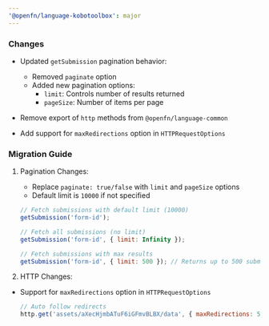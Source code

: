 ```yaml
---
'@openfn/language-kobotoolbox': major
---
```


### Changes

- Updated `getSubmission` pagination behavior:

  - Removed `paginate` option
  - Added new pagination options:
    - `limit`: Controls number of results returned
    - `pageSize`: Number of items per page

- Remove export of `http` methods from `@openfn/language-common`
- Add support for `maxRedirections` option in `HTTPRequestOptions`

### Migration Guide

1. Pagination Changes:

   - Replace `paginate: true/false` with `limit` and `pageSize` options
   - Default limit is `10000` if not specified

   ```js
   // Fetch submissions with default limit (10000)
   getSubmission('form-id');

   // Fetch all submissions (no limit)
   getSubmission('form-id', { limit: Infinity });

   // Fetch submissions with max results
   getSubmission('form-id', { limit: 500 }); // Returns up to 500 submissions
   ```

2. HTTP Changes:

- Support for `maxRedirections` option in `HTTPRequestOptions`
  ```js
  // Auto follow redirects
  http.get('assets/aXecHjmbATuF6iGFmvBLBX/data', { maxRedirections: 5 });
  ```
